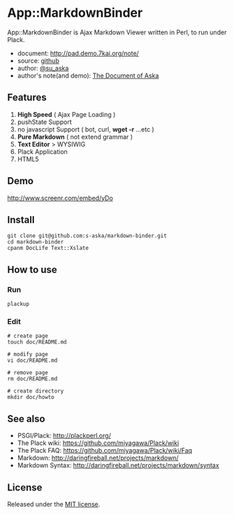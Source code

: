 # App::MarkdownBinder

App::MarkdownBinder is Ajax Markdown Viewer written in Perl, to run under Plack.

- document: <http://pad.demo.7kai.org/note/>
- source: [github](https://github.com/s-aska/markdown-binder)
- author: [@su_aska](http://twitter.com/su_aska)
- author's note(and demo): [The Document of Aska](http://doc.7kai.org)

## Features
1. **High Speed** ( Ajax Page Loading )
2. pushState Support
3. no javascript Support ( bot, curl, **wget -r** ...etc )
4. **Pure Markdown** ( not extend grammar )
5. **Text Editor** \> WYSIWIG
6. Plack Application
7. HTML5

## Demo
<http://www.screenr.com/embed/yDo>

## Install
    git clone git@github.com:s-aska/markdown-binder.git
    cd markdown-binder
    cpanm DocLife Text::Xslate

## How to use

### Run
    plackup

### Edit
    # create page
    touch doc/README.md
    
    # modify page
    vi doc/README.md
    
    # remove page
    rm doc/README.md
    
    # create directory
    mkdir doc/howto

## See also
- PSGI/Plack: <http://plackperl.org/>
- The Plack wiki: <https://github.com/miyagawa/Plack/wiki>
- The Plack FAQ: <https://github.com/miyagawa/Plack/wiki/Faq>
- Markdown: <http://daringfireball.net/projects/markdown/>
- Markdown Syntax: <http://daringfireball.net/projects/markdown/syntax>

## License
Released under the [MIT license](http://creativecommons.org/licenses/MIT/).


<!-- # README

Document Viewer written in Perl, to run under Plack.

Pod Viewer

    plackup -MDocLife::Pod -e 'DocLife::Pod->new( { root => "./lib" } )->to_app'

Pod and Markdown Viewer

    use strict;
    use Plack::Builder;
    use DocLife::Pod;
    use DocLife::Markdown;

    my $pod_app = DocLife::Pod->new(
        root => './lib',
        base_url => '/pod/'
    );

    my $doc_app = DocLife::Markdown->new(
        root => './doc',
        suffix => '.md',
        base_url => '/doc/'
    );

    builder {
        mount '/doc' => $md_app;
        mount '/pod' => $pod_app;
    };

- Demo: <http://pad.demo.7kai.org>

Blog and Note with Dropbox.

    use strict;
    use Plack::Builder;
    use App::MarkdownBinder;
    use App::MarkdownDiary;

    my $doc_app = App::MarkdownBinder->new(
        root => $ENV{'HOME'}.'/Dropbox/doc',
        suffix => '.md',
        base_url => '/',
        title => 'The Document of Aska'
    );

    my $blog_app = App::MarkdownDiary->new(
        root => $ENV{'HOME'}.'/Dropbox/blog',
        suffix => '.md',
        base_url => '/',
        title => 'The Diary of Aska',
        footer => '&copy; 七階',
        rss_url => 'http://blog.7kai.org'
    );

    builder {
        enable 'Static',
            path => qr!^/static/!, root => './htdocs/';
        enable 'Static',
            path => qr!^/(?:favicon.ico|robots.txt)$!, root => './htdocs/';
        mount 'http://doc.7kai.org/' => $doc_app;
        mount 'http://blog.7kai.org/' => $blog_app;
    }; -->
